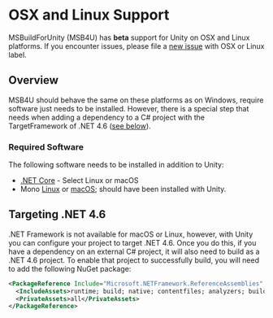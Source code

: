 # OSX and Linux Support

MSBuildForUnity (MSB4U) has **beta** support for Unity on OSX and Linux platforms. If you encounter issues, please file a [new issue](https://github.com/microsoft/MSBuildForUnity/issues/new) with OSX or Linux label.

## Overview

MSB4U should behave the same on these platforms as on Windows, require software just needs to be installed. However, there is a special step that needs when adding a dependency to a C# project with the TargetFramework of .NET 4.6 ([see below](#Targeting%20.NET%204.6)).

### Required Software

The following software needs to be installed in addition to Unity:

- [.NET Core](https://dotnet.microsoft.com/download) - Select Linux or macOS
- Mono [Linux](https://www.mono-project.com/download/stable/#download-lin) or [macOS](https://www.mono-project.com/download/stable/#download-mac); should have been installed with Unity.

## Targeting .NET 4.6

.NET Framework is not available for macOS or Linux, however, with Unity you can configure your project to target .NET 4.6. Once you do this, if you have a dependency on an external C# project, it will also need to build as a .NET 4.6 project. To enable that project to successfully build, you will need to add the following NuGet package:

```xml
<PackageReference Include="Microsoft.NETFramework.ReferenceAssemblies" Version="1.0.0">
  <IncludeAssets>runtime; build; native; contentfiles; analyzers; buildtransitive</IncludeAssets>
  <PrivateAssets>all</PrivateAssets>
</PackageReference>
```
